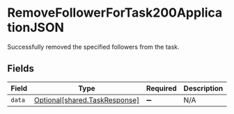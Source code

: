 # RemoveFollowerForTask200ApplicationJSON

Successfully removed the specified followers from the task.


## Fields

| Field                                                                | Type                                                                 | Required                                                             | Description                                                          |
| -------------------------------------------------------------------- | -------------------------------------------------------------------- | -------------------------------------------------------------------- | -------------------------------------------------------------------- |
| `data`                                                               | [Optional[shared.TaskResponse]](../../models/shared/taskresponse.md) | :heavy_minus_sign:                                                   | N/A                                                                  |